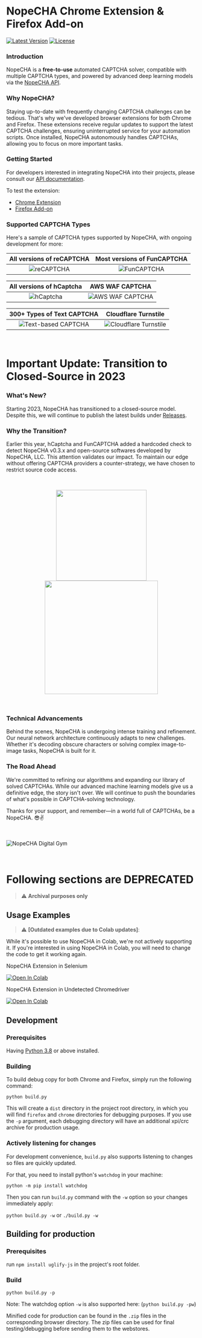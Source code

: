 # NopeCHA Chrome Extension & Firefox Add-on

[![Latest Version](https://img.shields.io/github/v/release/NopeCHALLC/nopecha-extension?style=flat-square)](../../releases)
[![License](https://img.shields.io/github/license/NopeCHALLC/nopecha-extension?style=flat-square)](LICENSE)

### Introduction

NopeCHA is a **free-to-use** automated CAPTCHA solver, compatible with multiple CAPTCHA types, and powered by advanced deep learning models via the [NopeCHA API](https://developers.nopecha.com).

### Why NopeCHA?

Staying up-to-date with frequently changing CAPTCHA challenges can be tedious.
That's why we've developed browser extensions for both Chrome and Firefox.
These extensions receive regular updates to support the latest CAPTCHA challenges, ensuring uninterrupted service for your automation scripts.
Once installed, NopeCHA autonomously handles CAPTCHAs, allowing you to focus on more important tasks.

### Getting Started

For developers interested in integrating NopeCHA into their projects, please consult our [API documentation](https://developers.nopecha.com/guides/extension_advanced).

To test the extension:
- [Chrome Extension](https://www.nopecha.com/chrome)
- [Firefox Add-on](https://www.nopecha.com/firefox)

### Supported CAPTCHA Types

Here's a sample of CAPTCHA types supported by NopeCHA, with ongoing development for more:

| All versions of reCAPTCHA | Most versions of FunCAPTCHA |
:-:|:-:
![reCAPTCHA](assets/recaptcha.gif?raw=true) | ![FunCAPTCHA](assets/funcaptcha.gif?raw=true)

| All versions of hCaptcha | AWS WAF CAPTCHA |
:-:|:-:
![hCaptcha](assets/hcaptcha.gif?raw=true) | ![AWS WAF CAPTCHA](assets/awscaptcha.gif?raw=true)

| 300+ Types of Text CAPTCHA | Cloudflare Turnstile |
:-:|:-:|
![Text-based CAPTCHA](assets/textcaptcha.gif?raw=true) | ![Cloudflare Turnstile](assets/turnstile.gif?raw=true)

<br>

# Important Update: Transition to Closed-Source in 2023

### What's New?

Starting 2023, NopeCHA has transitioned to a closed-source model.
Despite this, we will continue to publish the latest builds under [Releases](../../releases).

### Why the Transition?

Earlier this year, hCaptcha and FunCAPTCHA added a hardcoded check to detect NopeCHA v0.3.x and open-source softwares developed by NopeCHA, LLC.
This attention validates our impact.
To maintain our edge without offering CAPTCHA providers a counter-strategy, we have chosen to restrict source code access.

<br>

<p align="center">
<img src="assets/hcaptcha_butterfly.gif?raw=true" width="240" /> <img src="assets/nopecha_banner_1.webp?raw=true" width="300" />
</p>

<br>

### Technical Advancements

Behind the scenes, NopeCHA is undergoing intense training and refinement.
Our neural network architecture continuously adapts to new challenges.
Whether it's decoding obscure characters or solving complex image-to-image tasks, NopeCHA is built for it.

### The Road Ahead

We're committed to refining our algorithms and expanding our library of solved CAPTCHAs.
While our advanced machine learning models give us a definitive edge, the story isn't over.
We will continue to push the boundaries of what's possible in CAPTCHA-solving technology.

Thanks for your support, and remember—in a world full of CAPTCHAs, be a NopeCHA. 😎✌️

<br>

![NopeCHA Digital Gym](assets/nopecha_banner_0.webp?raw=true)

<br>

# Following sections are DEPRECATED
> :warning: **Archival purposes only**

## Usage Examples
> :warning: **[Outdated examples due to Colab updates]**:

While it's possible to use NopeCHA in Colab, we're not actively supporting it.
If you're interested in using NopeCHA in Colab, you will need to change the code to get it working again.

NopeCHA Extension in Selenium

[![Open In Colab](https://colab.research.google.com/assets/colab-badge.svg)](https://colab.research.google.com/drive/1h9Q37yQqrLNhkqBCCWtHMPc09iOlLEQ5?usp=sharing)

NopeCHA Extension in Undetected Chromedriver

[![Open In Colab](https://colab.research.google.com/assets/colab-badge.svg)](https://colab.research.google.com/drive/1IAIwMWxpK7j1zzWJ1RmajD0TjaW_ANz4?usp=sharing)


## Development
### Prerequisites

Having [Python 3.8](https://python.org) or above installed.

### Building

To build debug copy for both Chrome and Firefox, simply run the following command:

`python build.py`

This will create a `dist` directory in the project root directory, in which you will find `firefox` and `chrome` directories for debugging purposes. If you use the `-p` argument, each debugging directory will have an additional xpi/crc archive for production usage.

### Actively listening for changes
For development convenience, `build.py` also supports listening to changes so files are quickly updated.

For that, you need to install python's `watchdog` in your machine:

`python -m pip install watchdog`

Then you can run `build.py` command with the `-w` option so your changes immediately apply:

`python build.py -w`
or
`./build.py -w`


## Building for production
### Prerequisites

run `npm install uglify-js` in the project's root folder.

### Build

`python build.py -p`

Note: The watchdog option `-w` is also supported here: (`python build.py -pw`)

Minified code for production can be found in the `.zip` files in the corresponding browser directory. The zip files can be used for final testing/debugging before sending them to the webstores.
